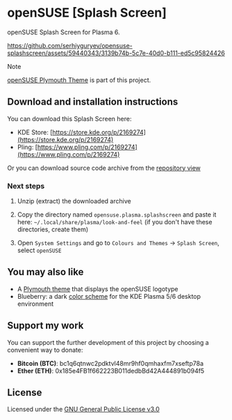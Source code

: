 # openSUSE [Splash Screen]

openSUSE Splash Screen for Plasma 6.

https://github.com/serhiyguryev/opensuse-splashscreen/assets/59440343/3139b74b-5c7e-40d0-b111-ed5c95824426

> [!NOTE]
> [openSUSE Plymouth Theme](https://github.com/serhiyguryev/plymouth-theme-opensuse) is part of this project.

## Download and installation instructions

You can download this Splash Screen here:

* KDE Store: [https://store.kde.org/p/2169274](https://store.kde.org/p/2169274)
* Pling: [https://www.pling.com/p/2169274](https://www.pling.com/p/2169274)

Or you can download source code archive from the [repository view](https://docs.github.com/en/repositories/working-with-files/using-files/downloading-source-code-archives#downloading-source-code-archives-from-the-repository-view)

### Next steps

1. Unzip (extract) the downloaded archive

2. Copy the directory named `opensuse.plasma.splashscreen` and paste it here: `~/.local/share/plasma/look-and-feel` (if you don't have these directories, create them)

3. Open `System Settings` and go to `Colours and Themes` -> `Splash Screen`, select `openSUSE`

## You may also like

* A [Plymouth theme](https://github.com/serhiyguryev/plymouth-theme-opensuse) that displays the openSUSE logotype
* Blueberry: a dark [color scheme](https://github.com/serhiyguryev/blueberry-color-scheme) for the KDE Plasma 5/6 desktop environment

## Support my work

You can support the further development of this project by choosing a convenient way to donate:

* **Bitcoin (BTC)**: bc1q6qtnwc2pdktvl48mr9hf0qmhaxfm7xseftp78a
* **Ether (ETH)**: 0x185e4FB1f662223B011dedbBd42A444891b094f5

## License

Licensed under the [GNU General Public License v3.0](https://github.com/serhiyguryev/opensuse-splashscreen/blob/main/LICENSE)
